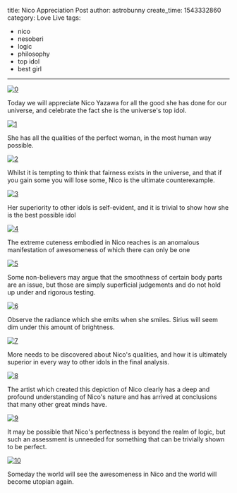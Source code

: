 
title: Nico Appreciation Post
author: astrobunny
create_time: 1543332860
category: Love Live
tags:
- nico
- nesoberi
- logic
- philosophy
- top idol
- best girl

---
 [![0](wp-uploads/2018/11/517847653220876288-med.jpg)](/images/wp-uploads/2018/11/517847653220876288.jpg)

Today we will appreciate Nico Yazawa for all the good she has done for our universe, and celebrate the fact she is the universe's top idol.
<!--more-->

 [![1](wp-uploads/2018/11/517848262938591262-med.jpg)](/images/wp-uploads/2018/11/517848262938591262.jpg)

She has all the qualities of the perfect woman, in the most human way possible.

 [![2](wp-uploads/2018/11/517848469046820864-med.jpg)](/images/wp-uploads/2018/11/517848469046820864.jpg)

Whilst it is tempting to think that fairness exists in the universe, and that if you gain some you will lose some, Nico is the ultimate counterexample.

 [![3](wp-uploads/2018/11/517848795120402436-med.jpg)](/images/wp-uploads/2018/11/517848795120402436.jpg)

Her superiority to other idols is self-evident, and it is trivial to show how she is the best possible idol

 [![4](wp-uploads/2018/11/517849081654149120-med.jpg)](/images/wp-uploads/2018/11/517849081654149120.jpg)

The extreme cuteness embodied in Nico reaches is an anomalous manifestation of awesomeness of which there can only be one

 [![5](wp-uploads/2018/11/517849579635343400-med.jpg)](/images/wp-uploads/2018/11/517849579635343400.jpg)

Some non-believers may argue that the smoothness of certain body parts are an issue, but those are simply superficial judgements and do not hold up under and rigorous testing.

 [![6](wp-uploads/2018/11/517850270131159041-med.jpg)](/images/wp-uploads/2018/11/517850270131159041.jpg)

Observe the radiance which she emits when she smiles. Sirius will seem dim under this amount of brightness.

 [![7](wp-uploads/2018/11/517850840350851083-med.jpg)](/images/wp-uploads/2018/11/517850840350851083.jpg)

More needs to be discovered about Nico's qualities, and how it is ultimately superior in every way to other idols in the final analysis.

 [![8](wp-uploads/2018/11/517851041086308354-med.png)](/images/wp-uploads/2018/11/517851041086308354.png)

The artist which created this depiction of Nico clearly has a deep and profound understanding of Nico's nature and has arrived at conclusions that many other great minds have.

 [![9](wp-uploads/2018/11/517851391780192257-med.png)](/images/wp-uploads/2018/11/517851391780192257.png)

It may be possible that Nico's perfectness is beyond the realm of logic, but such an assessment is unneeded for something that can be trivially shown to be perfect.

 [![10](wp-uploads/2018/11/517851912695971853-med.jpg)](/images/wp-uploads/2018/11/517851912695971853.jpg)

Someday the world will see the awesomeness in Nico and the world will become utopian again.

